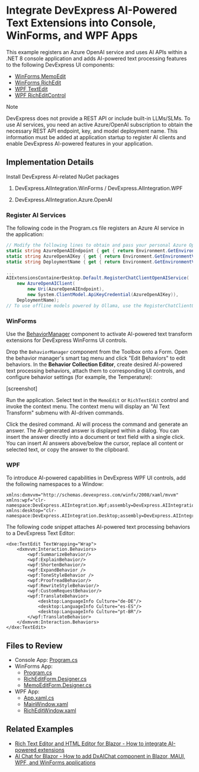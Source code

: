 # Integrate DevExpress AI-Powered Text Extensions into Console, WinForms, and WPF Apps

This example registers an Azure OpenAI service and uses AI APIs within a .NET 8 console application and adds AI-powered text processing features to the following DevExpress UI components:

* [WinForms MemoEdit](https://www.devexpress.com/products/net/controls/winforms/editors/)
* [WinForms RichEdit](https://www.devexpress.com/products/net/controls/winforms/rich_editor/)
* [WPF TextEdit](https://www.devexpress.com/products/net/controls/wpf/editors/)
* [WPF RichEditControl](https://www.devexpress.com/products/net/controls/wpf/rich_editor/)

>[!Note]
> DevExpress does not provide a REST API or include built-in LLMs/SLMs. To use AI services, you need an active Azure/OpenAI subscription to obtain the necessary REST API endpoint, key, and model deployment name. This information must be added at application startup to register AI clients and enable DevExpress AI-powered features in your application.

## Implementation Details

Install DevExpress AI-related NuGet packages

1. DevExpress.AIIntegration.WinForms / DevExpress.AIIntegration.WPF

2. DevExpress.AIIntegration.Azure.OpenAI

### Register AI Services

The following code in the Program.cs file registers an Azure AI service in the application:

```cs
// Modify the following lines to obtain and pass your personal Azure OpenAI credentials to the `Register~` method.
static string AzureOpenAIEndpoint { get { return Environment.GetEnvironmentVariable("AZURE_OPENAI_ENDPOINT"); } }
static string AzureOpenAIKey { get { return Environment.GetEnvironmentVariable("AZURE_OPENAI_APIKEY"); } }
static string DeploymentName { get { return Environment.GetEnvironmentVariable("AZURE_OPENAI_DEPLOYMENTNAME"); } }

...
AIExtensionsContainerDesktop.Default.RegisterChatClientOpenAIService(
    new AzureOpenAIClient(
        new Uri(AzureOpenAIEndpoint),
        new System.ClientModel.ApiKeyCredential(AzureOpenAIKey)),
    DeploymentName);
// To use offline models powered by Ollama, use the RegisterChatClientOllamaAIService("http://localhost:11434/api/chat", "llama3.1"); method
```

### WinForms

Use the [BehaviorManager](https://docs.devexpress.com/WindowsForms/DevExpress.Utils.Behaviors.BehaviorManager) component to activate AI-powered text transform extensions for DevExpress WinForms UI controls.

Drop the `BehaviorManager` component from the Toolbox onto a Form. Open the behavior manager's smart tag menu and click "Edit Behaviors" to edit behaviors. In the **Behavior Collection Editor**, create desired AI-powered text processing behaviors, attach them to corresponding UI controls, and configure behavior settings (for example, the Temperature):

[screenshot]

Run the application. Select text in the `MemoEdit` or `RichTextEdit` control and invoke the context menu. The context menu will display an "AI Text Transform" submenu with AI-driven commands.

Click the desired command. AI will process the command and generate an answer. The AI-generated answer is displayed within a dialog. You can insert the answer directly into a document or text field with a single click. You can insert AI answers above/below the cursor, replace all content or selected text, or copy the answer to the clipboard.

### WPF

To introduce AI-powered capabilities in DevExpress WPF UI controls, add the following namespaces to a Window:

```xaml
xmlns:dxmvvm="http://schemas.devexpress.com/winfx/2008/xaml/mvvm"
xmlns:wpf="clr-namespace:DevExpress.AIIntegration.Wpf;assembly=DevExpress.AIIntegration.Wpf.v24.2"
xmlns:desktop="clr-namespace:DevExpress.AIIntegration.Desktop;assembly=DevExpress.AIIntegration.Desktop.v24.2"
```
The following code snippet attaches AI-powered text processing behaviors to a DevExpress Text Editor:

```xaml
<dxe:TextEdit TextWrapping="Wrap">
    <dxmvvm:Interaction.Behaviors>
        <wpf:SummarizeBehavior/>
        <wpf:ExplainBehavior/>
        <wpf:ShortenBehavior/>
        <wpf:ExpandBehavior />
        <wpf:ToneStyleBehavior />
        <wpf:ProofreadBehavior/>
        <wpf:RewriteStyleBehavior/>
        <wpf:CustomRequestBehavior/>
        <wpf:TranslateBehavior>
            <desktop:LanguageInfo Culture="de-DE"/>
            <desktop:LanguageInfo Culture="es-ES"/>
            <desktop:LanguageInfo Culture="pt-BR"/>
        </wpf:TranslateBehavior>
    </dxmvvm:Interaction.Behaviors>
</dxe:TextEdit>
```

## Files to Review

- Console App: [Program.cs](./CS/console-ai-extension/Program.cs)
- WinForms App:
    - [Program.cs](./CS/winforms-ai-extensions/Program.cs)
    - [RichEditForm.Designer.cs](./CS/winforms-ai-extensions/RichEditForm.Designer.cs)
    - [MemoEditForm.Designer.cs](./CS/winforms-ai-extensions/MemoEditForm.Designer.cs)
- WPF App:
    - [App.xaml.cs](./CS/wpf-ai-extensions/App.xaml.cs)
    - [MainWindow.xaml](./CS/wpf-ai-extensions/MainWindow.xaml)
    - [RichEditWindow.xaml](./CS/wpf-ai-extensions/RichEditWindow.xaml)


## Related Examples

- [Rich Text Editor and HTML Editor for Blazor - How to integrate AI-powered extensions]()
- [AI Chat for Blazor - How to add DxAIChat component in Blazor, MAUI, WPF, and WinForms applications](https://github.com/DevExpress-Examples/devexpress-ai-chat-samples)

